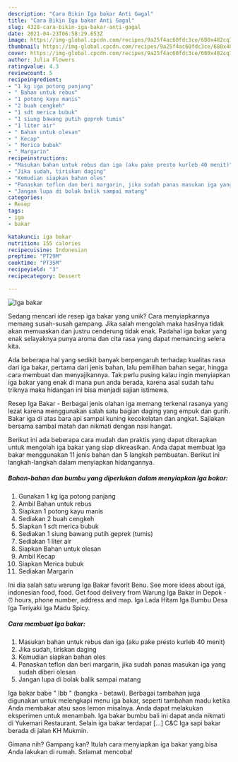 ```yaml
---
description: "Cara Bikin Iga bakar Anti Gagal"
title: "Cara Bikin Iga bakar Anti Gagal"
slug: 4328-cara-bikin-iga-bakar-anti-gagal
date: 2021-04-23T06:58:29.653Z
image: https://img-global.cpcdn.com/recipes/9a25f4ac60fdc3ce/680x482cq70/iga-bakar-foto-resep-utama.jpg
thumbnail: https://img-global.cpcdn.com/recipes/9a25f4ac60fdc3ce/680x482cq70/iga-bakar-foto-resep-utama.jpg
cover: https://img-global.cpcdn.com/recipes/9a25f4ac60fdc3ce/680x482cq70/iga-bakar-foto-resep-utama.jpg
author: Julia Flowers
ratingvalue: 4.3
reviewcount: 5
recipeingredient:
- "1 kg iga potong panjang"
- " Bahan untuk rebus"
- "1 potong kayu manis"
- "2 buah cengkeh"
- "1 sdt merica bubuk"
- "1 siung bawang putih geprek tumis"
- "1 liter air"
- " Bahan untuk olesan"
- " Kecap"
- " Merica bubuk"
- " Margarin"
recipeinstructions:
- "Masukan bahan untuk rebus dan iga (aku pake presto kurleb 40 menit)"
- "Jika sudah, tiriskan daging"
- "Kemudian siapkan bahan oles"
- "Panaskan teflon dan beri margarin, jika sudah panas masukan iga yang sudah diberi olesan"
- "Jangan lupa di bolak balik sampai matang"
categories:
- Resep
tags:
- iga
- bakar

katakunci: iga bakar 
nutrition: 155 calories
recipecuisine: Indonesian
preptime: "PT29M"
cooktime: "PT35M"
recipeyield: "3"
recipecategory: Dessert

---
```



![Iga bakar](https://img-global.cpcdn.com/recipes/9a25f4ac60fdc3ce/680x482cq70/iga-bakar-foto-resep-utama.jpg)

Sedang mencari ide resep iga bakar yang unik? Cara menyiapkannya memang susah-susah gampang. Jika salah mengolah maka hasilnya tidak akan memuaskan dan justru cenderung tidak enak. Padahal iga bakar yang enak selayaknya punya aroma dan cita rasa yang dapat memancing selera kita.

Ada beberapa hal yang sedikit banyak berpengaruh terhadap kualitas rasa dari iga bakar, pertama dari jenis bahan, lalu pemilihan bahan segar, hingga cara membuat dan menyajikannya. Tak perlu pusing kalau ingin menyiapkan iga bakar yang enak di mana pun anda berada, karena asal sudah tahu triknya maka hidangan ini bisa menjadi sajian istimewa.

Resep Iga Bakar - Berbagai jenis olahan iga memang terkenal rasanya yang lezat karena menggunakan salah satu bagian daging yang empuk dan gurih. Bakar iga di atas bara api sampai kuning kecokelatan dan angkat. Sajiakan bersama sambal matah dan nikmati dengan nasi hangat.


Berikut ini ada beberapa cara mudah dan praktis yang dapat diterapkan untuk mengolah iga bakar yang siap dikreasikan. Anda dapat membuat Iga bakar menggunakan 11 jenis bahan dan 5 langkah pembuatan. Berikut ini langkah-langkah dalam menyiapkan hidangannya.

<!--inarticleads1-->

##### Bahan-bahan dan bumbu yang diperlukan dalam menyiapkan Iga bakar:

1. Gunakan 1 kg iga potong panjang
1. Ambil  Bahan untuk rebus
1. Siapkan 1 potong kayu manis
1. Sediakan 2 buah cengkeh
1. Siapkan 1 sdt merica bubuk
1. Sediakan 1 siung bawang putih geprek (tumis)
1. Sediakan 1 liter air
1. Siapkan  Bahan untuk olesan
1. Ambil  Kecap
1. Siapkan  Merica bubuk
1. Sediakan  Margarin


Ini dia salah satu warung Iga Bakar favorit Benu. See more ideas about iga, indonesian food, food. Get food delivery from Warung Iga Bakar in Depok - ⏰ hours, phone number, address and map. Iga Lada Hitam Iga Bumbu Desa Iga Teriyaki Iga Madu Spicy. 

<!--inarticleads2-->

##### Cara membuat Iga bakar:

1. Masukan bahan untuk rebus dan iga (aku pake presto kurleb 40 menit)
1. Jika sudah, tiriskan daging
1. Kemudian siapkan bahan oles
1. Panaskan teflon dan beri margarin, jika sudah panas masukan iga yang sudah diberi olesan
1. Jangan lupa di bolak balik sampai matang


Iga bakar babe &#34; Ibb &#34; (bangka - betawi). Berbagai tambahan juga digunakan untuk melengkapi menu iga bakar, seperti tambahan madu ketika Anda membakar atau saos lemon misalnya. Anda dapat melakukan eksperimen untuk menambah. Iga bakar bumbu bali ini dapat anda nikmati di Yukemari Restaurant. Selain iga bakar terdapat […] C&amp;C Iga sapi bakar berada di jalan KH Mukmin. 

Gimana nih? Gampang kan? Itulah cara menyiapkan iga bakar yang bisa Anda lakukan di rumah. Selamat mencoba!
